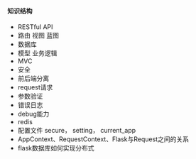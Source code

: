#### 知识结构
- RESTful API
- 路由 视图  蓝图
- 数据库
- 模型 业务逻辑
- MVC
- 安全
- 前后端分离
- request请求
- 参数验证
- 错误日志
- debug能力
- redis
- 配置文件 secure， setting， current_app
- AppContext、RequestContext、Flask与Request之间的关系
- flask数据库如何实现分布式

